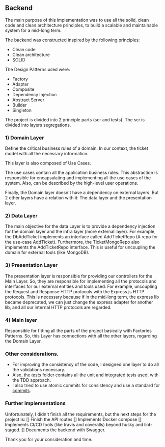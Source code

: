 ## Backend

The main purpose of this implementation was to use all the solid, clean code and clean architecture principles, to build a scalable and maintainable system for a mid-long term.

The backend was constructed inspired by the following principles:
- Clean code
- Clean architecture
- SOLID

The Design Patterns used were:
- Factory
- Adapter
- Composite
- Dependency Injection
- Abstract Server
- Builder
- Singleton

The project is divided into 2 principle parts (scr and tests). The scr is divided into layers segregations.

### 1) Domain Layer
  Define the critical business rules of a domain. In our context, the ticket model with all the necessary information.

  This layer is also composed of Use Cases.

  The use cases contain all the application business rules. This abstraction is responsible for encapsulating and implementing all the use cases of the system. Also,
  can be described by the high-level user operations.

  Finally, the Domain layer doesn't have a dependency on external layers. But 2 other layers have a relation with it: The data layer and the presentation layer.

### 2) Data Layer
  The main objective for the data Layer is to provide a dependency injection for the domain layer and the infra layer (more external layer).
  For example, the DbAddTicket implements an interface called AddTicketRepo (A repo for the use-case AddTicket). Furthermore, the TicketMongoRepo also implements
  the AddTicketRepo interface. This is useful for uncoupling the domain for external tools (like MongoDB).

### 3) Presentation Layer
  The presentation layer is responsible for providing our controllers for the Main Layer. So, they are responsible for implementing all the protocols and interfaces
  for our external entities and tools used. For example, uncoupling the Request and Response HTTP protocols with the Express.js HTTP protocols. This is necessary
because if in the mid-long term, the express lib became deprecated, we can just change the express adapter for another lib, and all our internal HTTP protocols are
regarded.

### 4) Main layer
  Responsible for fitting all the parts of the project basically with Factories Patterns. So, this Layer has connections with all the other layers, regarding the
  Domain Layer.

### Other considerations.
- For improving the consistency of the code, I designed one layer to do all the validations necessary.
- Also, the *tests* folder contains all the unit and integrated tests used, with the TDD approach.
- I also tried to use atomic commits for consistency and use a standard for [commits](https://www.conventionalcommits.org/en/v1.0.0/).

### Further implementations
Unfortunately, I didn't finish all the requirements, but the next steps for the project is:
[] Finish the API routes
[] Implements Docker  compose
[] Implements CI/CD tools (like travis and coveralls) beyond husky and lint-staged. 
[] Documents the backend with Swagger.

Thank you for your consideration and time.
